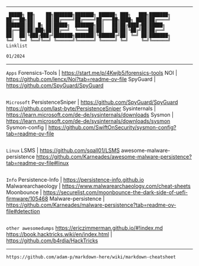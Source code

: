 ----

```
 █████╗ ██╗    ██╗███████╗███████╗ ██████╗ ███╗   ███╗███████╗ 
██╔══██╗██║    ██║██╔════╝██╔════╝██╔═══██╗████╗ ████║██╔════╝ 
███████║██║ █╗ ██║█████╗  ███████╗██║   ██║██╔████╔██║█████╗   
██╔══██║██║███╗██║██╔══╝  ╚════██║██║   ██║██║╚██╔╝██║██╔══╝   
██║  ██║╚███╔███╔╝███████╗███████║╚██████╔╝██║ ╚═╝ ██║███████╗ 
╚═╝  ╚═╝ ╚══╝╚══╝ ╚══════╝╚══════╝ ╚═════╝ ╚═╝     ╚═╝╚══════╝ Linklist
                                                                01/2024
```
----

`Apps`
Forensics-Tools   | https://start.me/p/4Kwjb5/forensics-tools
NOI |  https://github.com/lencx/Noi?tab=readme-ov-file
SpyGuard | https://github.com/SpyGuard/SpyGuard 
```
```
`Microsoft`
PersistenceSniper | https://github.com/SpyGuard/SpyGuard https://github.com/last-byte/PersistenceSniper
Sysinternals | https://learn.microsoft.com/de-de/sysinternals/downloads
Sysmon | https://learn.microsoft.com/de-de/sysinternals/downloads/sysmon
Sysmon-config | https://github.com/SwiftOnSecurity/sysmon-config?tab=readme-ov-file
```
```
`Linux`
LSMS | https://github.com/sqall01/LSMS
awesome-malware-persistence https://github.com/Karneades/awesome-malware-persistence?tab=readme-ov-file#linux
```
```
`Info`
Persistence-Info | https://persistence-info.github.io
Malwarearchaeology | https://www.malwarearchaeology.com/cheat-sheets
Moonbounce | https://securelist.com/moonbounce-the-dark-side-of-uefi-firmware/105468
Malware-persistence | https://github.com/Karneades/malware-persistence?tab=readme-ov-file#detection
```
```
`other awesomedumps`
https://ericzimmerman.github.io/#!index.md
https://book.hacktricks.wiki/en/index.html | https://github.com/b4rdia/HackTricks
 
----

  
```
https://github.com/adam-p/markdown-here/wiki/markdown-cheatsheet
```
